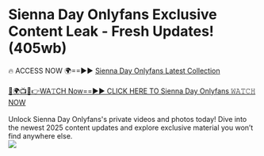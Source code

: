 # Sienna Day Onlyfans Exclusive Content Leak - Fresh Updates! (405wb)

🔥 ACCESS NOW 🌍==►► <a href="https://tinyurl.com/kvy9nzfs" rel="nofollow">Sienna Day Onlyfans Latest Collection</a>
<br><br>
[🔴🌍📺📱👉WA𝚃CH Now==►► CLICK HERE TO Sienna Day Onlyfans 𝚆𝙰𝚃𝙲𝙷 NOW](https://tinyurl.com/kvy9nzfs)
<br><br>
Unlock Sienna Day Onlyfans's private videos and photos today! Dive into the newest 2025 content updates and explore exclusive material you won’t find anywhere else.
<br>
<a href="https://tinyurl.com/kvy9nzfs" rel="nofollow" data-target="animated-image.originalLink"><img src="https://camo.githubusercontent.com/8a4f000d20f83aca3bf7ec5f350d767afa0574a8a352519fd8cfa583a6f93a33/68747470733a2f2f692e696d6775722e636f6d2f644a486b345a712e676966" data-canonical-src="https://i.imgur.com/dJHk4Zq.gif" style="max-width: 100%; display: inline-block;" data-target="animated-image.originalImage"></a>
<br>
